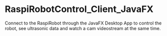 # RaspiRobotControl_Client_JavaFX
Connect to the RaspiRobot through the JavaFX Desktop App to control the robot, see ultrasonic data and watch a cam videostream at the same time.
